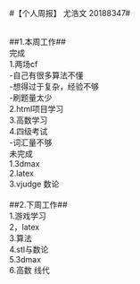 #【个人周报】 尤浩文 20188347#</br>
</br>

##1.本周工作##</br>
完成</br>
1.两场cf</br>
  -自己有很多算法不懂</br>
  -想得过于复杂，经验不够</br>
  -刷题量太少</br>
2.html项目学习</br>
3.高数学习</br>
4.四级考试</br>
  -词汇量不够</br>
未完成</br>
1.3dmax</br>
2.latex</br>
3.vjudge 数论</br>
</br>
##2.下周工作##</br>
1.游戏学习</br>
2，latex</br>
3.算法</br>
4.stl与数论</br>
5.3dmax</br>
6.高数 线代</br>
